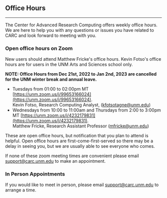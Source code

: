 ## Office Hours

---
The Center for Advanced Research Computing offers weekly office hours. We are here to help you with any questions or issues you have related to CARC and look forward to meeting with you.  

### Open office hours on Zoom

New users should attend Matthew Fricke's office hours. Kevin Fotso's office hours are for users in the UNM Arts and Sciences school only.

**NOTE: Office Hours from Dec 21st, 2022 to Jan 2nd, 2023 are cancelled for the UNM winter break and annual leave.**

- Tuesdays from 01:00 to 02:00pm MT [https://unm.zoom.us/j/99653166024](https://unm.zoom.us/j/99653166024).  
Kevin Fotso, Research Computing Analyst, ([kfotsotagne@unm.edu](mailto://kfotsotagne@unm.edu))  
- Wednesdays from 10:00 to 11:00am and Thursdays from 2:00 to 3:00pm MT [https://unm.zoom.us/j/4232179831](https://unm.zoom.us/j/4232179831).  
Matthew Fricke, Research Assistant Professor ([mfricke@unm.edu](mailto://mfricke@unm.edu))  

These are open office hours, but notification that you plan to attend is helpful. Open office hours are first-come-first-served so there may be a delay in seeing you, but we are usually able to see everyone who comes.

If none of these zoom meeting times are convenient please email [support@carc.unm.edu](mailto://support@carc.unm.edu) to make an appointment.

### In Person Appointments

If you would like to meet in person, please email [support@carc.unm.edu](mailto://support@carc.unm.edu) to arrange a time.
